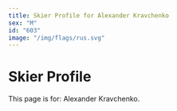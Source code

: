 ```yaml
---
title: Skier Profile for Alexander Kravchenko
sex: "M"
id: "603"
image: "/img/flags/rus.svg" 
---
```


# Skier Profile

This page is for: Alexander Kravchenko.
    